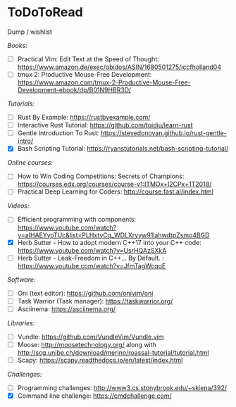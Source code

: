 # ToDoToRead
Dump / wishlist

*Books:*

- [ ] Practical Vim: Edit Text at the Speed of Thought: https://www.amazon.de/exec/obidos/ASIN/1680501275/iccfholland04
- [ ] tmux 2: Productive Mouse-Free Development: https://www.amazon.com/tmux-2-Productive-Mouse-Free-Development-ebook/dp/B01N9HBR3D/

*Tutorials:*

- [ ] Rust By Example: https://rustbyexample.com/
- [ ] Interactive Rust Tutorial: https://github.com/toidiu/learn-rust
- [ ] Gentle Introduction To Rust: https://stevedonovan.github.io/rust-gentle-intro/
- [x] Bash Scripting Tutorial: https://ryanstutorials.net/bash-scripting-tutorial/

*Online courses:*

- [ ] How to Win Coding Competitions: Secrets of Champions: https://courses.edx.org/courses/course-v1:ITMOx+I2CPx+1T2018/
- [ ] Practical Deep Learning for Coders: http://course.fast.ai/index.html

*Videos:*
- [ ] Efficient programming with components: https://www.youtube.com/watch?v=aIHAEYyoTUc&list=PLHxtyCq_WDLXryyw91lahwdtpZsmo4BGD
- [x] Herb Sutter - How to adopt modern C++17 into your C++ code: https://www.youtube.com/watch?v=UsrHQAzSXkA
- [ ] Herb Sutter - Leak-Freedom in C++... By Default. : https://www.youtube.com/watch?v=JfmTagWcqoE

*Software:*

- [ ] Oni (text editor): https://github.com/onivim/oni
- [ ] Task Warrior (Task manager): https://taskwarrior.org/ 
- [ ] Asciinema: https://asciinema.org/

*Libraries:*

- [ ] Vundle: https://github.com/VundleVim/Vundle.vim
- [ ] Moose: http://moosetechnology.org/ along with http://scg.unibe.ch/download/merino/roassal-tutorial/tutorial.html
- [ ] Scapy: https://scapy.readthedocs.io/en/latest/index.html

*Challenges:*

- [ ] Programming challenges: http://www3.cs.stonybrook.edu/~skiena/392/
- [x] Command line challenge: https://cmdchallenge.com/
